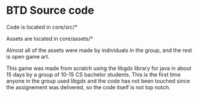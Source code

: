 # BTD Source code

Code is located in core/src/*

Assets are located in core/assets/*

Almost all of the assets were made by individuals in the group, and the rest is open game art.

This game was made from scratch using the libgdx library for java in about 15 days by a group of 10-15 CS bachelor students. This is the first time anyone in the group used libgdx and the code has not been touched since the assignement was delivered, so the code itself is not top notch. 
